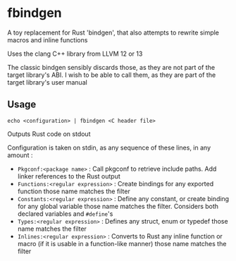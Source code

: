 # fbindgen

A toy replacement for Rust 'bindgen', that also attempts to rewrite simple
macros and inline functions

Uses the clang C++ library from LLVM 12 or 13

The classic bindgen sensibly discards those, as they are not part of the target
library's ABI. I wish to be able to call them, as they are part of the target
library's user manual

## Usage

`echo <configuration> | fbindgen <C header file>`

Outputs Rust code on stdout

Configuration is taken on stdin, as any sequence of these lines, in any amount :

- `Pkgconf:<package name>` : Call pkgconf to retrieve include paths. Add linker
	references to the Rust output
- `Functions:<regular expression>` : Create bindings for any exported function
	those name matches the filter
- `Constants:<regular expression>` : Define any constant, or create binding for any global variable
	those name matches the filter. Considers both declared variables and `#define`'s
- `Types:<regular expression>` : Defines any struct, enum or typedef those name
	matches the filter
- `Inlines:<regular expression>` : Converts to Rust any inline function or macro
	(if it is usable in a function-like manner) those name matches the filter
